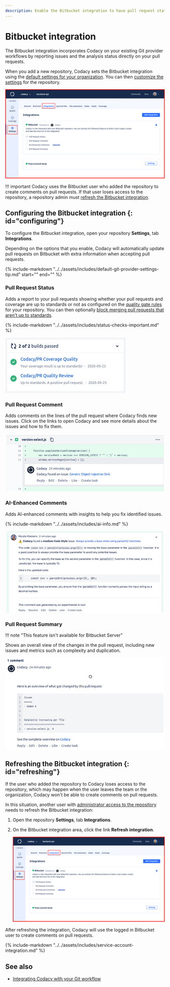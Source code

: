 ```yaml
---
description: Enable the Bitbucket integration to have pull request status, comments, and analysis summaries from Codacy directly on pull requests.
---
```


# Bitbucket integration

The Bitbucket integration incorporates Codacy on your existing Git provider workflows by reporting issues and the analysis status directly on your pull requests.

When you add a new repository, Codacy sets the Bitbucket integration using the [default settings for your organization](../../organizations/integrations/default-git-provider-integration-settings.md). You can then [customize the settings](#configuring) for the repository.

![Bitbucket integration](images/bitbucket-integration.png)<!--TODO CY-6642 Update screenshot-->

!!! important
    Codacy uses the Bitbucket user who added the repository to create comments on pull requests. If that user loses access to the repository, a repository admin must [refresh the Bitbucket integration](#refreshing).

## Configuring the Bitbucket integration {: id="configuring"}

To configure the Bitbucket integration, open your repository **Settings**, tab **Integrations**.

Depending on the options that you enable, Codacy will automatically update pull requests on Bitbucket with extra information when accepting pull requests.

{%
    include-markdown "../../assets/includes/default-git-provider-settings-tip.md"
    start="<!--default-settings-apply-all-start-->"
    end="<!--default-settings-apply-all-end-->"
%}

### Pull Request Status

Adds a report to your pull requests showing whether your pull requests and coverage are up to standards or not as configured on the [quality gate rules](../../repositories-configure/adjusting-quality-gates.md) for your repository. You can then optionally [block merging pull requests that aren't up to standards](../../getting-started/integrating-codacy-with-your-git-workflow.md#blocking-pull-requests).

{% include-markdown "../../assets/includes/status-checks-important.md" %}

![Pull request status on Bitbucket](images/bitbucket-integration-pr-status.png)

### Pull Request Comment

Adds comments on the lines of the pull request where Codacy finds new issues. Click on the links to open Codacy and see more details about the issues and how to fix them.

![Pull request comment on Bitbucket](images/bitbucket-integration-pr-comment.png)

### AI-Enhanced Comments

Adds AI-enhanced comments with insights to help you fix identified issues.

{% include-markdown "../../assets/includes/ai-info.md" %}

![AI-enhanced comment on GitLab](images/bitbucket-integration-ai-comment.png)

### Pull Request Summary

!!! note "This feature isn't available for Bitbucket Server"

Shows an overall view of the changes in the pull request, including new issues and metrics such as complexity and duplication.

![Pull request summary on Bitbucket](images/bitbucket-integration-pr-summary.png)

## Refreshing the Bitbucket integration {: id="refreshing"}

If the user who added the repository to Codacy loses access to the repository, which may happen when the user leaves the team or the organization, Codacy won't be able to create comments on pull requests.

In this situation, another user with [administrator access to the repository](../../organizations/roles-and-permissions-for-organizations.md#permissions-for-bitbucket) needs to refresh the Bitbucket integration:

1.  Open the repository **Settings**, tab **Integrations**.

1.  On the Bitbucket integration area, click the link **Refresh integration**.

    ![Refresh Bitbucket integration](images/bitbucket-integration-refresh.png)<!--TODO CY-6642 Update screenshot-->

After refreshing the integration, Codacy will use the logged in Bitbucket user to create comments on pull requests.

{% include-markdown "../../assets/includes/service-account-integration.md" %}

## See also

-   [Integrating Codacy with your Git workflow](../../getting-started/integrating-codacy-with-your-git-workflow.md)
